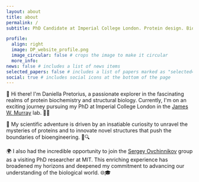 ```yaml
---
layout: about
title: about
permalink: /
subtitle: PhD Candidate at Imperial College London. Protein design. Biochemistry. AI interpretability.

profile:
  align: right
  image: DP_website_profile.png
  image_circular: false # crops the image to make it circular
  more_info: 
news: false # includes a list of news items
selected_papers: false # includes a list of papers marked as "selected={true}"
social: true # includes social icons at the bottom of the page
---
```


🌟 Hi there! I'm Daniella Pretorius, a passionate explorer in the fascinating realms of protein biochemistry and structural biology. Currently, I'm on an exciting journey pursuing my PhD at Imperial College London in the [James W. Murray](https://profiles.imperial.ac.uk/j.w.murray/about) lab. 🧬✨

🔬 My scientific adventure is driven by an insatiable curiosity to unravel the mysteries of proteins and to innovate novel structures that push the boundaries of bioengineering. 🧪🔍

🌍 I also had the incredible opportunity to join the [Sergey Ovchinnikov](https://www.solab.org/home) group as a visiting PhD researcher at MIT. This enriching experience has broadened my horizons and deepened my commitment to advancing our understanding of the biological world. 🌐🎓

